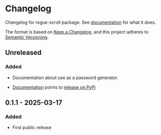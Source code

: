 # Changelog

Changelog for rogue-scroll package. See [documentation][docs] for what it does.

The format is based on [Keep a Changelog](https://keepachangelog.com/en/1.0.0/),
and this project adheres to [Semantic Versioning](https://semver.org/spec/v2.0.0.html).

## Unreleased

### Added

- Documentation about use as a password generator.

- [Documentation][docs] points to [release on PyPi](https://pypi.org/project/rogue-scroll/)

## 0.1.1 - 2025-03-17

### Added

- First public release
  
[docs]: https://jpgoldberg.github.io/rogue-scroll/
